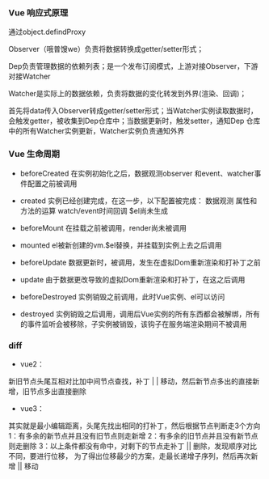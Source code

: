 ### Vue 响应式原理

通过object.defindProxy

Observer（哦普馊we）负责将数据转换成getter/setter形式；

Dep负责管理数据的依赖列表；是一个发布订阅模式，上游对接Observer，下游对接Watcher

Watcher是实际上的数据依赖，负责将数据的变化转发到外界(渲染、回调)；

首先将data传入Observer转成getter/setter形式；当Watcher实例读取数据时，会触发getter，被收集到Dep仓库中；当数据更新时，触发setter，通知Dep
仓库中的所有Watcher实例更新，Watcher实例负责通知外界


### Vue 生命周期

* beforeCreated
在实例初始化之后，数据观测observer 和event、watcher事件配置之前被调用

* created
实例已经创建完成，在这一步，以下配置被完成：
数据观测
属性和方法的运算
watch/event时间回调
$el尚未生成

* beforeMount
在挂载之前被调用，render尚未被调用

* mounted
el被新创建的vm.$el替换，并挂载到实例上去之后调用

* beforeUpdate
数据更新时，被调用，发生在虚拟Dom重新渲染和打补丁之前

* update 
由于数据更改导致的虚拟Dom重新渲染和打补丁，在这之后调用

* beforeDestroyed
实例销毁之前调用，此时Vue实例、el可以访问

* destroyed
实例销毁之后调用，调用后Vue实例的所有东西都会被解绑，所有的事件监听会被移除，子实例被销毁，该钩子在服务端渲染期间不被调用

### diff

* vue2：

新旧节点头尾互相对比加中间节点查找，补丁 | | 移动，然后新节点多出的直接新增，旧节点多出直接删除

* vue3：

其实就是最小编辑距离，头尾先找出相同的打补丁，然后根据节点判断走3个方向
1：有多余的新节点并且没有旧节点则走新增
2：有多余的旧节点并且没有新节点则走删除
3：以上条件都没有命中，对剩下的节点走补丁 || 删除，发现顺序对比不同，要进行位移，
   为了得出位移最少的方案，走最长递增子序列，然后再次新增 || 移动